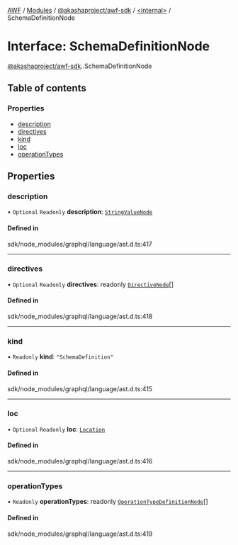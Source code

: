 [AWF](../README.md) / [Modules](../modules.md) / [@akashaproject/awf-sdk](../modules/akashaproject_awf_sdk.md) / [<internal\>](../modules/akashaproject_awf_sdk._internal_.md) / SchemaDefinitionNode

# Interface: SchemaDefinitionNode

[@akashaproject/awf-sdk](../modules/akashaproject_awf_sdk.md).[<internal>](../modules/akashaproject_awf_sdk._internal_.md).SchemaDefinitionNode

## Table of contents

### Properties

- [description](akashaproject_awf_sdk._internal_.SchemaDefinitionNode.md#description)
- [directives](akashaproject_awf_sdk._internal_.SchemaDefinitionNode.md#directives)
- [kind](akashaproject_awf_sdk._internal_.SchemaDefinitionNode.md#kind)
- [loc](akashaproject_awf_sdk._internal_.SchemaDefinitionNode.md#loc)
- [operationTypes](akashaproject_awf_sdk._internal_.SchemaDefinitionNode.md#operationtypes)

## Properties

### description

• `Optional` `Readonly` **description**: [`StringValueNode`](akashaproject_awf_sdk._internal_.StringValueNode.md)

#### Defined in

sdk/node_modules/graphql/language/ast.d.ts:417

___

### directives

• `Optional` `Readonly` **directives**: readonly [`DirectiveNode`](akashaproject_awf_sdk._internal_.DirectiveNode.md)[]

#### Defined in

sdk/node_modules/graphql/language/ast.d.ts:418

___

### kind

• `Readonly` **kind**: ``"SchemaDefinition"``

#### Defined in

sdk/node_modules/graphql/language/ast.d.ts:415

___

### loc

• `Optional` `Readonly` **loc**: [`Location`](../classes/akashaproject_awf_sdk._internal_.Location.md)

#### Defined in

sdk/node_modules/graphql/language/ast.d.ts:416

___

### operationTypes

• `Readonly` **operationTypes**: readonly [`OperationTypeDefinitionNode`](akashaproject_awf_sdk._internal_.OperationTypeDefinitionNode.md)[]

#### Defined in

sdk/node_modules/graphql/language/ast.d.ts:419
